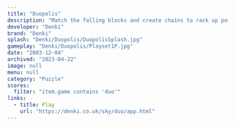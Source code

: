 ```yaml
---
title: "Duopolis"
description: "Match the falling blocks and create chains to rack up points"
developer: "Denki"
brand: "Denki"
splash: "Denki/Duopolis/DuopolisSplash.jpg"
gameplay: "Denki/Duopolis/Playset1P.jpg"
date: "2003-12-04"
archived: "2023-04-22"
image: null
menu: null
category: "Puzzle"
scores:
  filter: "item.game contains 'duo'"
links:
  - title: Play
    url: "https://denki.co.uk/sky/duo/app.html"
---
```

